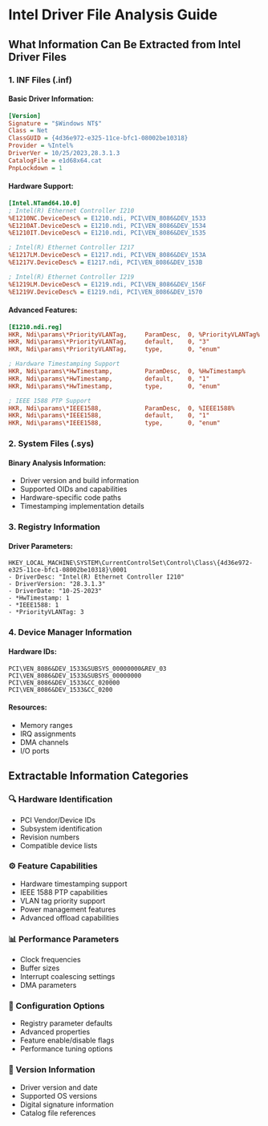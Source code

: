# Intel Driver File Analysis Guide

## What Information Can Be Extracted from Intel Driver Files

### **1. INF Files (.inf)**

#### **Basic Driver Information:**
```ini
[Version]
Signature = "$Windows NT$"
Class = Net
ClassGUID = {4d36e972-e325-11ce-bfc1-08002be10318}
Provider = %Intel%
DriverVer = 10/25/2023,28.3.1.3
CatalogFile = e1d68x64.cat
PnpLockdown = 1
```

#### **Hardware Support:**
```ini
[Intel.NTamd64.10.0]
; Intel(R) Ethernet Controller I210
%E1210NC.DeviceDesc% = E1210.ndi, PCI\VEN_8086&DEV_1533
%E1210AT.DeviceDesc% = E1210.ndi, PCI\VEN_8086&DEV_1534
%E1210IT.DeviceDesc% = E1210.ndi, PCI\VEN_8086&DEV_1535

; Intel(R) Ethernet Controller I217
%E1217LM.DeviceDesc% = E1217.ndi, PCI\VEN_8086&DEV_153A
%E1217V.DeviceDesc% = E1217.ndi, PCI\VEN_8086&DEV_153B

; Intel(R) Ethernet Controller I219
%E1219LM.DeviceDesc% = E1219.ndi, PCI\VEN_8086&DEV_156F
%E1219V.DeviceDesc% = E1219.ndi, PCI\VEN_8086&DEV_1570
```

#### **Advanced Features:**
```ini
[E1210.ndi.reg]
HKR, Ndi\params\*PriorityVLANTag,     ParamDesc,  0, %PriorityVLANTag%
HKR, Ndi\params\*PriorityVLANTag,     default,    0, "3"
HKR, Ndi\params\*PriorityVLANTag,     type,       0, "enum"

; Hardware Timestamping Support
HKR, Ndi\params\*HwTimestamp,         ParamDesc,  0, %HwTimestamp%
HKR, Ndi\params\*HwTimestamp,         default,    0, "1"
HKR, Ndi\params\*HwTimestamp,         type,       0, "enum"

; IEEE 1588 PTP Support
HKR, Ndi\params\*IEEE1588,            ParamDesc,  0, %IEEE1588%
HKR, Ndi\params\*IEEE1588,            default,    0, "1"
HKR, Ndi\params\*IEEE1588,            type,       0, "enum"
```

### **2. System Files (.sys)**

#### **Binary Analysis Information:**
- Driver version and build information
- Supported OIDs and capabilities
- Hardware-specific code paths
- Timestamping implementation details

### **3. Registry Information**

#### **Driver Parameters:**
```
HKEY_LOCAL_MACHINE\SYSTEM\CurrentControlSet\Control\Class\{4d36e972-e325-11ce-bfc1-08002be10318}\0001
- DriverDesc: "Intel(R) Ethernet Controller I210"
- DriverVersion: "28.3.1.3"
- DriverDate: "10-25-2023"
- *HwTimestamp: 1
- *IEEE1588: 1
- *PriorityVLANTag: 3
```

### **4. Device Manager Information**

#### **Hardware IDs:**
```
PCI\VEN_8086&DEV_1533&SUBSYS_00000000&REV_03
PCI\VEN_8086&DEV_1533&SUBSYS_00000000
PCI\VEN_8086&DEV_1533&CC_020000
PCI\VEN_8086&DEV_1533&CC_0200
```

#### **Resources:**
- Memory ranges
- IRQ assignments
- DMA channels
- I/O ports

## **Extractable Information Categories**

### **🔍 Hardware Identification**
- PCI Vendor/Device IDs
- Subsystem identification
- Revision numbers
- Compatible device lists

### **⚙️ Feature Capabilities**
- Hardware timestamping support
- IEEE 1588 PTP capabilities
- VLAN tag priority support
- Power management features
- Advanced offload capabilities

### **📊 Performance Parameters**
- Clock frequencies
- Buffer sizes
- Interrupt coalescing settings
- DMA parameters

### **🔧 Configuration Options**
- Registry parameter defaults
- Advanced properties
- Feature enable/disable flags
- Performance tuning options

### **📝 Version Information**
- Driver version and date
- Supported OS versions
- Digital signature information
- Catalog file references
